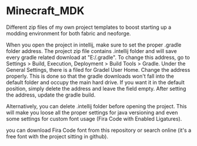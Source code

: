 # Minecraft_MDK
Different zip files of my own project templates to boost starting up a modding environment for both fabric and neoforge.

When you open the project in intellij, make sure to set the proper .gradle folder address. The project zip file contains .intellij folder and will save every gradle related download at "E:/.gradle". To change this address, go to Settings > Build, Execution, Deployment > Build Tools > Gradle. Under the General Settings, there is a filed for Gradel User Home. Change the address properly. This is done so that the gradle downloads won't fall into the default folder and occupy the main hard drive. If you want it in the default position, simply delete the address and leave the field empty. After setting the address, update the gradle build.

Alternatively, you can delete .intellij folder before opening the project. This will make you loose all the proper settings for java versioning and even some settings for custom font usage (Fira Code with Enabled Ligatures).

you can download Fira Code font from this repository or search online (it's a free font with the project sitting in github).
